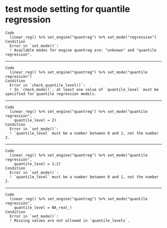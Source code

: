 # test mode setting for quantile regression

    Code
      linear_reg() %>% set_engine("quantreg") %>% set_mode("regression")
    Condition
      Error in `set_mode()`:
      ! Available modes for engine quantreg are: "unknown" and "quantile regression".

---

    Code
      linear_reg() %>% set_engine("quantreg") %>% set_mode("quantile regression")
    Condition
      Error in `check_quantile_level()`:
      ! In `check_mode()`, at least one value of `quantile_level` must be specified for quantile regression models.

---

    Code
      linear_reg() %>% set_engine("quantreg") %>% set_mode("quantile regression",
        quantile_level = 2)
    Condition
      Error in `set_mode()`:
      ! `quantile_level` must be a number between 0 and 1, not the number 2.

---

    Code
      linear_reg() %>% set_engine("quantreg") %>% set_mode("quantile regression",
        quantile_level = 1:2)
    Condition
      Error in `set_mode()`:
      ! `quantile_level` must be a number between 0 and 1, not the number 2.

---

    Code
      linear_reg() %>% set_engine("quantreg") %>% set_mode("quantile regression",
        quantile_level = NA_real_)
    Condition
      Error in `set_mode()`:
      ! Missing values are not allowed in `quantile_levels`.

